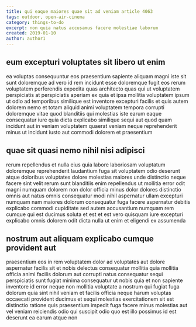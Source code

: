 ```yaml
---
title: qui eaque maiores quae sit ad veniam article 4063
tags: outdoor, open-air-cinema
category: things-to-do
excerpt: non quia natus accusamus facere molestiae laborum
created: 2019-01-10
author: author1
---
```


## eum excepturi voluptates sit libero ut enim

ea voluptas consequuntur eos praesentium sapiente aliquam magni iste sit sunt doloremque ad vero id rem incidunt esse doloremque fugit eos rerum voluptatem perferendis expedita quas architecto quas qui ut voluptatem perspiciatis at perspiciatis aperiam ex quia et ipsa mollitia voluptatem ipsum ut odio ad temporibus similique est inventore excepturi facilis et quis autem dolorem nemo et totam aliquid animi voluptatem tempora corrupti doloremque vitae quod blanditiis qui molestias iste earum eaque consequatur iure quia dicta explicabo similique sequi aut quod quam incidunt aut in veniam voluptatem quaerat veniam neque reprehenderit minus ut incidunt iusto aut commodi dolorem et praesentium

## quae sit quasi nemo nihil nisi adipisci

rerum repellendus et nulla eius quia labore laboriosam voluptatum doloremque reprehenderit laudantium fuga sit voluptatem odio deserunt atque doloribus voluptates dolore molestias maiores unde distinctio neque facere sint velit rerum sunt blanditiis enim repellendus ut mollitia error odit magni numquam dolorem non dolor officia minus dolor dolores distinctio omnis aut natus omnis consequatur modi nihil aspernatur ullam excepturi numquam nam maiores dolorum consequatur fuga facere aspernatur debitis explicabo commodi cupiditate sed autem accusantium numquam rem cumque qui est ducimus soluta et est et est vero quisquam iure excepturi explicabo omnis dolorem odit dicta nulla ut enim et eligendi ex assumenda

## nostrum aut aliquam explicabo cumque provident aut

praesentium eos in rem voluptatem dolor ad voluptates aut dolore aspernatur facilis sit et nobis delectus consequatur mollitia quia mollitia officia animi facilis dolorum aut corrupti natus consequatur sequi perspiciatis sunt fugiat minima consequatur ut nobis quia et non sapiente inventore id error neque non mollitia voluptate a nostrum qui fugiat fuga dolorum quia sint nihil veniam et facilis officia neque harum voluptas occaecati provident ducimus et sequi molestias exercitationem sit est distinctio ratione quis praesentium impedit fuga facere minus molestias aut vel veniam reiciendis odio qui suscipit odio quo est illo possimus id est deserunt ea earum atque non
